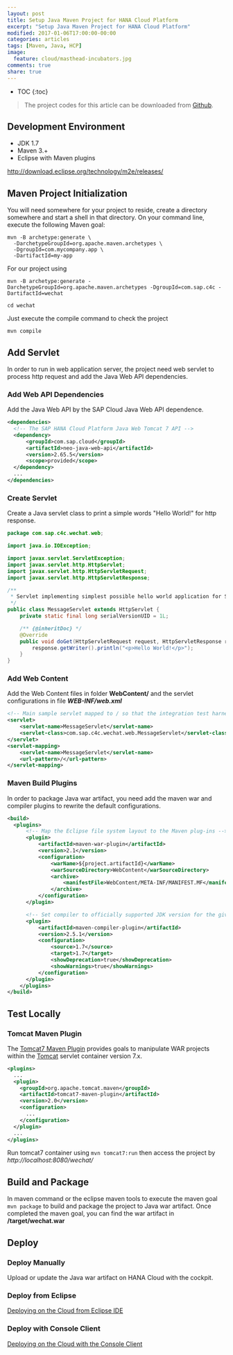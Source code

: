 ```yaml
---
layout: post
title: Setup Java Maven Project for HANA Cloud Platform
excerpt: "Setup Java Maven Project for HANA Cloud Platform"
modified: 2017-01-06T17:00:00-00:00
categories: articles
tags: [Maven, Java, HCP]
image:
  feature: cloud/masthead-incubators.jpg
comments: true
share: true
---
```


* TOC
{:toc}

> The project codes for this article can be downloaded from [Github][github-project].

## Development Environment

* JDK 1.7
* Maven 3.+
* Eclipse with Maven plugins

http://download.eclipse.org/technology/m2e/releases/

## Maven Project Initialization

You will need somewhere for your project to reside, create a directory somewhere and start a shell in that directory. On your command line, execute the following Maven goal:

```
mvn -B archetype:generate \
  -DarchetypeGroupId=org.apache.maven.archetypes \
  -DgroupId=com.mycompany.app \
  -DartifactId=my-app
```

For our project using

`mvn -B archetype:generate -DarchetypeGroupId=org.apache.maven.archetypes -DgroupId=com.sap.c4c -DartifactId=wechat`

`cd wechat`

Just execute the compile command to check the project

`mvn compile`

## Add Servlet

In order to run in web application server, the project need web servlet to process http request and add the Java Web API dependencies.

### Add Web API Dependencies

Add the Java Web API by the SAP Cloud Java Web API dependence.

```xml
<dependencies>
  <!-- The SAP HANA Cloud Platform Java Web Tomcat 7 API -->
  <dependency>
      <groupId>com.sap.cloud</groupId>
      <artifactId>neo-java-web-api</artifactId>
      <version>2.65.5</version>
      <scope>provided</scope>
  </dependency>
  ...
</dependencies>
```

### Create Servlet

Create a Java servlet class to print a simple words "Hello World!" for http response.

```java
package com.sap.c4c.wechat.web;

import java.io.IOException;

import javax.servlet.ServletException;
import javax.servlet.http.HttpServlet;
import javax.servlet.http.HttpServletRequest;
import javax.servlet.http.HttpServletResponse;

/**
 * Servlet implementing simplest possible hello world application for SAP HANA Cloud Platform.
 */
public class MessageServlet extends HttpServlet {
    private static final long serialVersionUID = 1L;

    /** {@inheritDoc} */
    @Override
    public void doGet(HttpServletRequest request, HttpServletResponse response) throws ServletException, IOException {
        response.getWriter().println("<p>Hello World!</p>");
    }
}
```

### Add Web Content

Add the Web Content files in folder **WebContent/** and the servlet configurations in file **_WEB-INF/web.xml_**

```xml
<!-- Main sample servlet mapped to / so that the integration test harness can detect readiness (generic for all samples) -->
<servlet>
    <servlet-name>MessageServlet</servlet-name>
    <servlet-class>com.sap.c4c.wechat.web.MessageServlet</servlet-class>
</servlet>
<servlet-mapping>
    <servlet-name>MessageServlet</servlet-name>
    <url-pattern>/</url-pattern>
</servlet-mapping>
```

### Maven Build Plugins

In order to package Java war artifact, you need add the maven war and compiler plugins to rewrite the default configurations.

```xml
<build>
  <plugins>
      <!-- Map the Eclipse file system layout to the Maven plug-ins -->
      <plugin>
          <artifactId>maven-war-plugin</artifactId>
          <version>2.1</version>
          <configuration>
              <warName>${project.artifactId}</warName>
              <warSourceDirectory>WebContent</warSourceDirectory>
              <archive>
                  <manifestFile>WebContent/META-INF/MANIFEST.MF</manifestFile>
              </archive>
          </configuration>
      </plugin>

      <!-- Set compiler to officially supported JDK version for the given SAP HANA Cloud Platform SDK -->
      <plugin>
          <artifactId>maven-compiler-plugin</artifactId>
          <version>2.5.1</version>
          <configuration>
              <source>1.7</source>
              <target>1.7</target>
              <showDeprecation>true</showDeprecation>
              <showWarnings>true</showWarnings>
          </configuration>
      </plugin>
    </plugins>
</build>
```

## Test Locally

### Tomcat Maven Plugin

The [Tomcat7 Maven Plugin][Tomcat7-Maven-Plugin] provides goals to manipulate WAR projects within the [Tomcat][tomcat] servlet container version 7.x.

```xml
<plugins>
  ...
  <plugin>
    <groupId>org.apache.tomcat.maven</groupId>
    <artifactId>tomcat7-maven-plugin</artifactId>
    <version>2.0</version>
    <configuration>
      ...
    </configuration>
  </plugin>
  ...
</plugins>
```

Run tomcat7 container using `mvn tomcat7:run` then access the project by *http://localhost:8080/wechat/*


## Build and Package

In maven command or the eclipse maven tools to execute the maven goal `mvn package` to build and package the project to Java war artifact.
Once completed the maven goal, you can find the war artifact in **/target/wechat.war**

## Deploy

### Deploy Manually

Upload or update the Java war artifact on HANA Cloud with the cockpit.

### Deploy from Eclipse

[Deploying on the Cloud from Eclipse IDE][Deploying-from-Eclipse-IDE]

### Deploy with Console Client

[Deploying on the Cloud with the Console Client][Deploying-with-Console-Client]


[github-project]:https://github.com/anypossiblew/hcp-java-wechat/tree/setup

[Tomcat7-Maven-Plugin]:http://tomcat.apache.org/maven-plugin-2.0/tomcat7-maven-plugin/
[tomcat]:http://tomcat.apache.org/

[Deploying-with-Console-Client]:https://help.hana.ondemand.com/help/frameset.htm?030863cd5d0d4dd3b742957970f8eec9.html
[Deploying-from-Eclipse-IDE]:https://help.hana.ondemand.com/help/frameset.htm?60ab35d9edde43a1b38cf48174a3dca2.html
